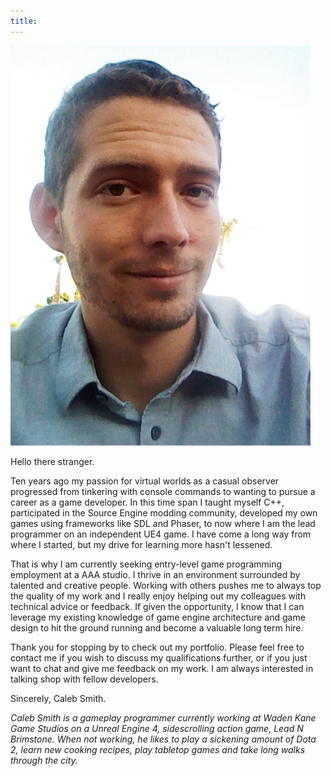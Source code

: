 ```yaml
---
title:
---
```


![ProfilePicture](/assets/img/profilepic.jpg)

Hello there stranger.

Ten years ago my passion for virtual worlds as a casual observer progressed from tinkering with console commands to wanting to pursue a career as a game developer. In this time span I taught myself C++, participated in the Source Engine modding community, developed my own games using frameworks like SDL and Phaser, to now where I am the lead programmer on an independent UE4 game. I have come a long way from where I started, but my drive for learning more hasn't lessened.

That is why I am currently seeking entry-level game programming employment at a AAA studio. I thrive in an environment surrounded by talented and creative people. Working with others pushes me to always top the quality of my work and I really enjoy helping out my colleagues with technical advice or feedback. If given the opportunity, I know that I can leverage my existing knowledge of game engine architecture and game design to hit the ground running and become a valuable long term hire.

Thank you for stopping by to check out my portfolio. Please feel free to contact me if you wish to discuss my qualifications further, or if you just want to chat and give me feedback on my work. I am always interested in talking shop with fellow developers.

Sincerely,
Caleb Smith.

_Caleb Smith is a gameplay programmer currently working at Waden Kane Game Studios on a Unreal Engine 4, sidescrolling action game, *Lead N Brimstone*. When not working, he likes to play a sickening amount of Dota 2, learn new cooking recipes, play tabletop games and take long walks through the city._
